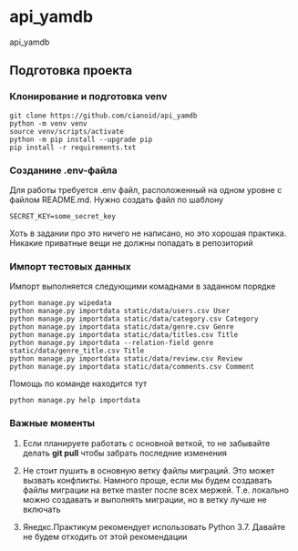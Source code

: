 # api_yamdb
api_yamdb

## Подготовка проекта

### Клонирование и подготовка venv
```
git clone https://github.com/cianoid/api_yamdb
python -m venv venv
source venv/scripts/activate
python -m pip install --upgrade pip
pip install -r requirements.txt
```

### Созданине .env-файла
Для работы требуется .env файл, расположенный на одном уровне 
с файлом README.md.
Нужно создать файл по шаблону

```
SECRET_KEY=some_secret_key
```

Хоть в задании про это ничего не написано, но это хорошая практика. 
Никакие приватные вещи не должны попадать в репозиторий

### Импорт тестовых данных

Импорт выполняется следующими комаднами в заданном порядке
```
python manage.py wipedata
python manage.py importdata static/data/users.csv User
python manage.py importdata static/data/category.csv Category
python manage.py importdata static/data/genre.csv Genre
python manage.py importdata static/data/titles.csv Title
python manage.py importdata --relation-field genre static/data/genre_title.csv Title
python manage.py importdata static/data/review.csv Review
python manage.py importdata static/data/comments.csv Comment
```

Помощь по команде находится тут
```
python manage.py help importdata
```


### Важные моменты

1. Если планируете работать с основной веткой, то не забывайте делать 
**git pull** чтобы забрать последние изменения

2. Не стоит пушить в основную ветку файлы миграций. Это может вызвать 
конфликты. Намного проще, если мы будем создавать файлы миграции 
на ветке master после всех мержей. Т.е. локально можно создавать и 
выполнять миграции, но в ветку лучше не включать

3. Янедкс.Практикум рекомендует использовать Python 3.7. Давайте не 
будем отходить от этой рекомендации
